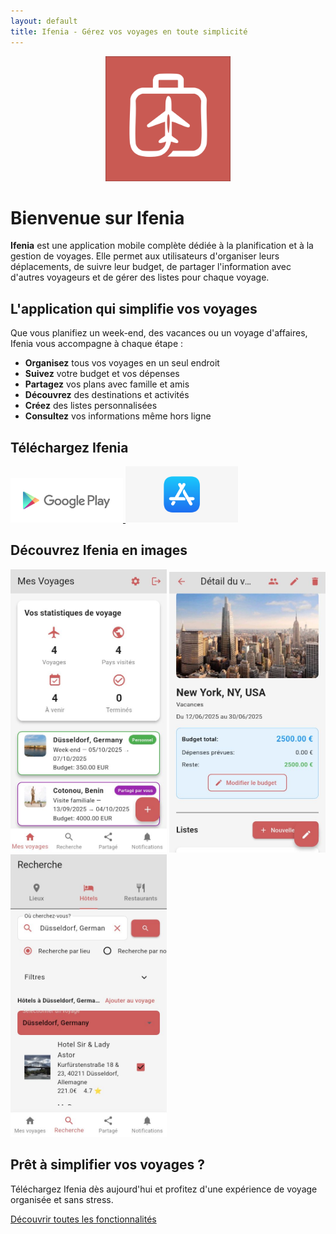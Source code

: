 ```yaml
---
layout: default
title: Ifenia - Gérez vos voyages en toute simplicité
---
```


<p align="center">
  <img src="assets/ifenia_logo.png" alt="Logo Ifenia" width="200">
</p>

# Bienvenue sur Ifenia

**Ifenia** est une application mobile complète dédiée à la planification et à la gestion de voyages. Elle permet aux utilisateurs d'organiser leurs déplacements, de suivre leur budget, de partager l'information avec d'autres voyageurs et de gérer des listes pour chaque voyage.

## L'application qui simplifie vos voyages

Que vous planifiez un week-end, des vacances ou un voyage d'affaires, Ifenia vous accompagne à chaque étape :

* **Organisez** tous vos voyages en un seul endroit
* **Suivez** votre budget et vos dépenses
* **Partagez** vos plans avec famille et amis
* **Découvrez** des destinations et activités
* **Créez** des listes personnalisées
* **Consultez** vos informations même hors ligne

## Téléchargez Ifenia

<div class="store-badges">
  <a href="https://play.google.com/store/apps/details?id=com.tangni.ifenia">
    <img src="assets/google-play-badge.png" alt="Disponible sur Google Play" width="180">
  </a>
  <a href="#">
    <img src="assets/app-store-badge.png" alt="Bientôt disponible sur l'App Store" width="180">
  </a>
</div>

## Découvrez Ifenia en images

<div class="screenshot-gallery">
  <img src="screenshots/screenshot1.jpg" alt="Écran d'accueil" width="250">
  <img src="screenshots/screenshot2.jpg" alt="Détails du voyage" width="250">
  <img src="screenshots/screenshot3.jpg" alt="Gestion du budget" width="250">
</div>

<div class="cta-section">
  <h2>Prêt à simplifier vos voyages ?</h2>
  <p>Téléchargez Ifenia dès aujourd'hui et profitez d'une expérience de voyage organisée et sans stress.</p>
  <a href="features" class="cta-button">Découvrir toutes les fonctionnalités</a>
</div>
